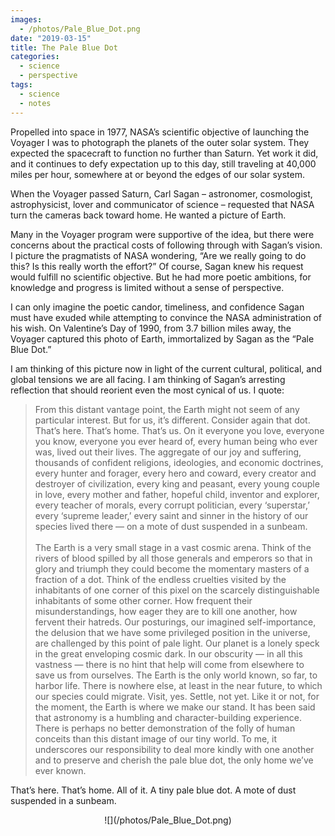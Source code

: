 ```yaml
---
images:
  - /photos/Pale_Blue_Dot.png
date: "2019-03-15"
title: The Pale Blue Dot
categories:
  - science
  - perspective
tags:
  - science
  - notes
---
```


Propelled into space in 1977, NASA’s scientific objective of launching the Voyager I was to photograph the planets of the outer solar system. They expected the spacecraft to function no further than Saturn. Yet work it did, and it continues to defy expectation up to this day, still traveling at 40,000 miles per hour, somewhere at or beyond the edges of our solar system.

When the Voyager passed Saturn, Carl Sagan – astronomer, cosmologist, astrophysicist, lover and communicator of science – requested that NASA turn the cameras back toward home. He wanted a picture of Earth. 

Many in the Voyager program were supportive of the idea, but there were concerns about the practical costs of following through with Sagan’s vision. I picture the pragmatists of NASA wondering, “Are we really going to do this? Is this really worth the effort?” Of course, Sagan knew his request would fulfill no scientific objective. But he had more poetic ambitions, for knowledge and progress is limited without a sense of perspective. 

I can only imagine the poetic candor, timeliness, and confidence Sagan must have exuded while attempting to convince the NASA administration of his wish. On Valentine’s Day of 1990, from 3.7 billion miles away, the Voyager captured this photo of Earth, immortalized by Sagan as the “Pale Blue Dot.” 

I am thinking of this picture now in light of the current cultural, political, and global tensions we are all facing. I am thinking of Sagan’s arresting reflection that should reorient even the most cynical of us. I quote:

> From this distant vantage point, the Earth might not seem of any particular interest. But for us, it’s different. Consider again that dot. That’s here. That’s home. That’s us. On it everyone you love, everyone you know, everyone you ever heard of, every human being who ever was, lived out their lives. The aggregate of our joy and suffering, thousands of confident religions, ideologies, and economic doctrines, every hunter and forager, every hero and coward, every creator and destroyer of civilization, every king and peasant, every young couple in love, every mother and father, hopeful child, inventor and explorer, every teacher of morals, every corrupt politician, every ‘superstar,’ every ‘supreme leader,’ every saint and sinner in the history of our species lived there — on a mote of dust suspended in a sunbeam.<br><br> The Earth is a very small stage in a vast cosmic arena. Think of the rivers of blood spilled by all those generals and emperors so that in glory and triumph they could become the momentary masters of a fraction of a dot. Think of the endless cruelties visited by the inhabitants of one corner of this pixel on the scarcely distinguishable inhabitants of some other corner. How frequent their misunderstandings, how eager they are to kill one another, how fervent their hatreds. Our posturings, our imagined self-importance, the delusion that we have some privileged position in the universe, are challenged by this point of pale light. Our planet is a lonely speck in the great enveloping cosmic dark. In our obscurity — in all this vastness — there is no hint that help will come from elsewhere to save us from ourselves. The Earth is the only world known, so far, to harbor life. There is nowhere else, at least in the near future, to which our species could migrate. Visit, yes. Settle, not yet. Like it or not, for the moment, the Earth is where we make our stand. It has been said that astronomy is a humbling and character-building experience. There is perhaps no better demonstration of the folly of human conceits than this distant image of our tiny world. To me, it underscores our responsibility to deal more kindly with one another and to preserve and cherish the pale blue dot, the only home we’ve ever known.

That’s here. That’s home. All of it. A tiny pale blue dot. A mote of dust suspended in a sunbeam.

<center>![](/photos/Pale_Blue_Dot.png)</center>
